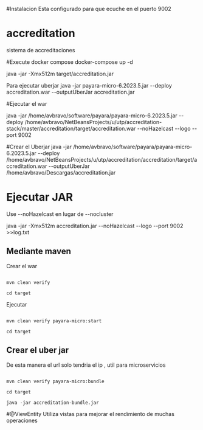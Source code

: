 #Instalacion
Esta configurado para que ecuche en el puerto 9002




# accreditation
sistema de accreditaciones



#Execute docker compose
docker-compose up -d

java -jar -Xmx512m target/accreditation.jar 



Para ejecutar uberjar
java -jar payara-micro-6.2023.5.jar --deploy accreditation.war --outputUberJar accreditation.jar


#Ejecutar el war


java -jar /home/avbravo/software/payara/payara-micro-6.2023.5.jar  --deploy /home/avbravo/NetBeansProjects/u/utp/accreditation-stack/master/accreditation/target/accreditation.war --noHazelcast --logo --port 9002


#Crear  el Uberjar
java -jar   /home/avbravo/software/payara/payara-micro-6.2023.5.jar --deploy /home/avbravo/NetBeansProjects/u/utp/accreditation/accreditation/target/accreditation.war --outputUberJar /home/avbravo/Descargas/accreditation.jar 



# Ejecutar JAR

Use --noHazelcast en lugar de --nocluster
 
 java -jar -Xmx512m accreditation.jar --noHazelcast --logo --port 9002 >>log.txt


## Mediante maven

Crear el war
```shell

mvn clean verify

cd target

````


Ejecutar 

```shell

mvn clean verify payara-micro:start

cd target

````

## Crear el uber jar

De esta manera el url solo tendria el ip , util para microservicios

```shell

mvn clean verify payara-micro:bundle

cd target

java -jar accreditation-bundle.jar
````

#@ViewEntity
Utiliza vistas para mejorar el rendimiento de muchas operaciones